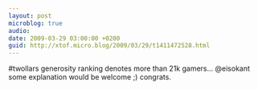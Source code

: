 ```yaml
---
layout: post
microblog: true
audio: 
date: 2009-03-29 03:00:00 +0200
guid: http://xtof.micro.blog/2009/03/29/t1411472528.html
---
```

#twollars generosity ranking denotes more than 21k gamers...  @eisokant some explanation would be welcome ;) congrats.
